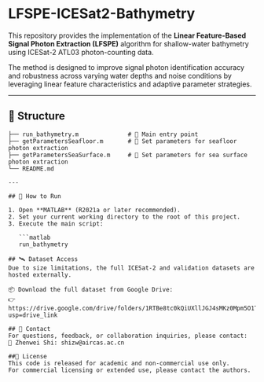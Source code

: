 # LFSPE-ICESat2-Bathymetry

This repository provides the implementation of the **Linear Feature-Based Signal Photon Extraction (LFSPE)** algorithm for shallow-water bathymetry using ICESat-2 ATL03 photon-counting data.

The method is designed to improve signal photon identification accuracy and robustness across varying water depths and noise conditions by leveraging linear feature characteristics and adaptive parameter strategies.

---

## 📂 Structure

```text
├── run_bathymetry.m              # 🔹 Main entry point
├── getParametersSeafloor.m       # 🔧 Set parameters for seafloor photon extraction
├── getParametersSeaSurface.m     # 🔧 Set parameters for sea surface photon extraction
└── README.md

---

## 🚀 How to Run

1. Open **MATLAB** (R2021a or later recommended).
2. Set your current working directory to the root of this project.
3. Execute the main script:

   ```matlab
   run_bathymetry

## 🛰️ Dataset Access
Due to size limitations, the full ICESat-2 and validation datasets are hosted externally.

📦 Download the full dataset from Google Drive:
👉 https://drive.google.com/drive/folders/1RTBe8tc0kQiUXllJGJ4sMKz0Mpm5O1TD?usp=drive_link

## 📧 Contact
For questions, feedback, or collaboration inquiries, please contact:
📨 Zhenwei Shi: shizw@aircas.ac.cn

##📄 License
This code is released for academic and non-commercial use only.
For commercial licensing or extended use, please contact the authors.

